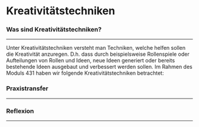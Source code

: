 # Kreativitätstechniken

### Was sind Kreativitätstechniken?
--------
Unter Kreativitätstechniken versteht man Techniken, welche helfen sollen die Kreativität anzuregen. D.h. dass durch beispielsweise Rollenspiele oder Aufteilungen von Rollen und Ideen, neue Ideen generiert oder bereits bestehende Ideen ausgebaut und verbessert werden sollen. Im Rahmen des Moduls 431 haben wir folgende Kreativitätstechniken betrachtet: 
### Praxistransfer
-------

### Reflexion
-------